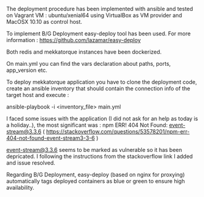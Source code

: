 The deployment procedure has been implemented with ansible and tested on Vagrant VM : ubuntu/xenial64
using VirtualBox as VM provider and MacOSX 10.10 as control host.

To implement B/G Deployment easy-deploy tool has been used. For more information : https://github.com/lazamar/easy-deploy

Both redis and mekkatorque instances have been dockerized. 

On main.yml you can find the vars declaration about paths, ports, app_version etc.

To deploy mekkatorque application you have to clone the deployment code, create an ansible inventory
that should contain the connection info of the target host and execute :

ansible-playbook -i <inventory_file> main.yml

I faced some issues with the application (I did not ask for an help as today is a holiday..), the most
significant was : npm ERR! 404 Not Found: event-stream@3.3.6
( https://stackoverflow.com/questions/53578201/npm-err-404-not-found-event-stream3-3-6 )

event-stream@3.3.6 seems to be marked as vulnerable so it has been depricated. I following the
instructions from the stackoverflow link I added and issue resolved. 

Regarding B/G Deployment, easy-deploy (based on nginx for proxying) automatically tags deployed containers
as blue or green to ensure high availability.
